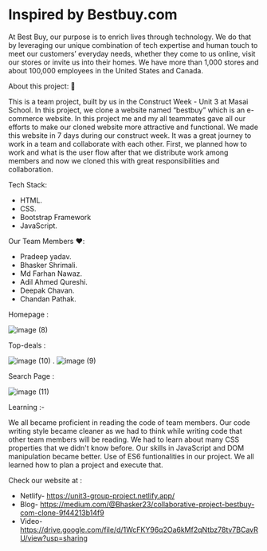 #  Inspired by Bestbuy.com

At Best Buy, our purpose is to enrich lives through technology. We do that by leveraging our unique combination of tech expertise and human touch to meet our customers’ everyday needs, whether they come to us online, visit our stores or invite us into their homes. We have more than 1,000 stores and about 100,000 employees in the United States and Canada.

About this project: 🙌

This is a team project, built by us in the Construct Week - Unit 3 at Masai School. In this project, we clone a website named “bestbuy” which is an e-commerce website. In this project me and my all teammates gave all our efforts to make our cloned website more attractive and functional. We made this website in 7 days during our construct week. It was a great journey to work in a team and collaborate with each other. First, we planned how to work and what is the user flow after that we distribute work among members and now we cloned this with great responsibilities and collaboration.

Tech Stack:

* HTML.
* CSS.
* Bootstrap Framework
* JavaScript.


Our Team Members ❤️:

* Pradeep yadav.
* Bhasker Shrimali.
* Md Farhan Nawaz.
* Adil Ahmed Qureshi.
* Deepak Chavan.
* Chandan Pathak.



Homepage :

![image (8)](https://user-images.githubusercontent.com/101596416/199300861-bde5b4d6-3d2a-460d-9c55-e6140d3287a3.png)

Top-deals :

![image (10)](https://user-images.githubusercontent.com/101596416/199301352-4b2a2ce1-c52d-4e88-9a4d-5190841716f6.png)
.
![image (9)](https://user-images.githubusercontent.com/101596416/199301964-973b7b2e-d854-45c1-bec1-258749ca8e89.png)

Search Page :

![image (11)](https://user-images.githubusercontent.com/101596416/199301568-6949a4b5-853e-4e2d-aff4-565983b35c34.png)

Learning :-

We all became proficient in reading the code of team members.
Our code writing style became cleaner as we had to think while writing code that other team members will be reading.
We had to learn about many CSS properties that we didn't know before.
Our skills in JavaScript and DOM manipulation became better.
Use of ES6 funtionalities in our project.
We all learned how to plan a project and execute that.

Check our website at :

* Netlify- https://unit3-group-project.netlify.app/
* Blog- https://medium.com/@Bhasker23/collaborative-project-bestbuy-com-clone-9f44213b14f9
* Video- https://drive.google.com/file/d/1WcFKY96q2Oa6kMf2qNtbz78tv7BCavRU/view?usp=sharing

